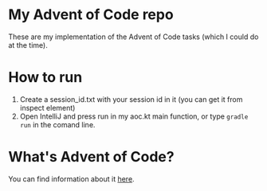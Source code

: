 # My Advent of Code repo
These are my implementation of the Advent of Code tasks (which I could do at the time).

# How to run
1. Create a session_id.txt with your session id in it (you can get it from inspect element)
2. Open IntelliJ and press run in my aoc.kt main function,
   or type `gradle run` in the comand line.

# What's Advent of Code?
You can find information about it [here](https://adventofcode.com).
